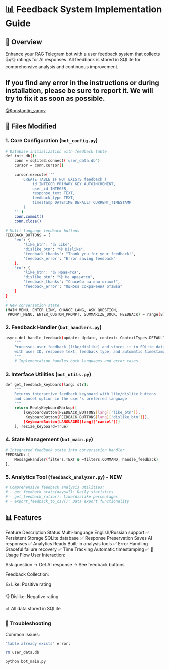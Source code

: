 # 📊 Feedback System Implementation Guide

## 🌟 Overview
Enhance your RAG Telegram bot with a user feedback system that collects 👍/👎 ratings for AI responses. All feedback is stored in SQLite for comprehensive analysis and continuous improvement.

## If you find any error in the instructions or during installation, please be sure to report it. We will try to fix it as soon as possible.
<a href="https://t.me/Konstantin_vanov">@Konstantin_vanov</a>
## 📁 Files Modified

### 1. **Core Configuration** (`bot_config.py`)
``` bash
# Database initialization with feedback table
def init_db():
    conn = sqlite3.connect('user_data.db')
    cursor = conn.cursor()
    
    cursor.execute('''
        CREATE TABLE IF NOT EXISTS feedback (
            id INTEGER PRIMARY KEY AUTOINCREMENT,
            user_id INTEGER,
            response_text TEXT,
            feedback_type TEXT,
            timestamp DATETIME DEFAULT CURRENT_TIMESTAMP
        )
    ''')
    conn.commit()
    conn.close()

# Multi-language feedback buttons
FEEDBACK_BUTTONS = {
    'en': {
        'like_btn': "👍 Like",
        'dislike_btn': "👎 Dislike",
        'feedback_thanks': "Thank you for your feedback!",
        'feedback_error': "Error saving feedback"
    },
    'ru': {
        'like_btn': "👍 Нравится", 
        'dislike_btn': "👎 Не нравится",
        'feedback_thanks': "Спасибо за ваш отзыв!",
        'feedback_error': "Ошибка сохранения отзыва"
    }
}

# New conversation state
(MAIN_MENU, ENTER_LINK, CHANGE_LANG, ASK_QUESTION, 
 PROMPT_MENU, ENTER_CUSTOM_PROMPT, SUMMARIZE_DOCK, FEEDBACK) = range(8)

```

### 2. **Feedback Handler** (`bot_handlers.py`)
``` bash
async def handle_feedback(update: Update, context: ContextTypes.DEFAULT_TYPE):
    """
    Processes user feedback (like/dislike) and stores it in SQLite database
    with user ID, response text, feedback type, and automatic timestamp
    """
    # Implementation handles both languages and error cases
```
### 3. **Interface Utilities** (`bot_utils.py`)
``` bash
def get_feedback_keyboard(lang: str):
    """
    Returns interactive feedback keyboard with like/dislike buttons
    and cancel option in the user's preferred language
    """
    return ReplyKeyboardMarkup([
        [KeyboardButton(FEEDBACK_BUTTONS[lang]['like_btn']), 
         KeyboardButton(FEEDBACK_BUTTONS[lang]['dislike_btn'])],
        [KeyboardButton(LANGUAGES[lang]['cancel'])]
    ], resize_keyboard=True)
```

### 4. **State Management** (`bot_main.py`)
``` bash
# Integrated feedback state into conversation handler
FEEDBACK: [
    MessageHandler(filters.TEXT & ~filters.COMMAND, handle_feedback)
],
```

### 5. **Analytics Tool** (`feedback_analyzer.py`) - NEW
``` bash
# Comprehensive feedback analysis utilities:
# - get_feedback_stats(days=7): Daily statistics
# - get_feedback_ratio(): Like/dislike percentages
# - export_feedback_to_csv(): Data export functionality
```

## 📊 Features
Feature	Description	Status
Multi-language	English/Russian support	✅
Persistent Storage	SQLite database	✅
Response Preservation	Saves AI responses	✅
Analytics Ready	Built-in analysis tools	✅
Error Handling	Graceful failure recovery	✅
Time Tracking	Automatic timestamping	✅
🎯 Usage Flow
User Interaction:

Ask question → Get AI response → See feedback buttons

Feedback Collection:

👍 Like: Positive rating

👎 Dislike: Negative rating

📊 All data stored in SQLite

### 🔧 Troubleshooting
Common Issues:
``` bash 
"table already exists" error:

rm user_data.db

python bot_main.py
```
 


